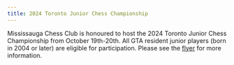 ```yaml
---
title: 2024 Toronto Junior Chess Championship
---
```


Mississauga Chess Club is honoured to host the 2024 Toronto Junior Chess Championship from October 19th-20th. All GTA resident junior players (born in 2004 or later) are eligible for participation. Please see the [flyer](https://docs.google.com/file/d/1oOrL_ac_UQwclmz86JDcMgpSq23_DSPK/edit?usp=docslist_api&filetype=msword) for more information.